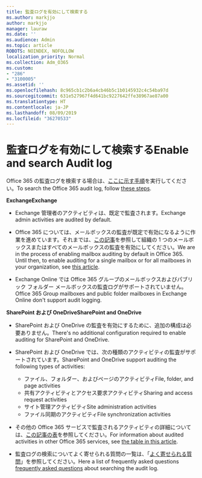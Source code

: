 ```yaml
---
title: 監査ログを有効にして検索する
ms.author: markjjo
author: markjjo
manager: lauraw
ms.date: ''
ms.audience: Admin
ms.topic: article
ROBOTS: NOINDEX, NOFOLLOW
localization_priority: Normal
ms.collection: Adm_O365
ms.custom:
- "286"
- "3100005"
ms.assetid: ''
ms.openlocfilehash: 8c965cb1c2b6a4cb46b5c1b0145932c4c54ba97d
ms.sourcegitcommit: 631e527967f4d641bc9227642ffe38967ae87a00
ms.translationtype: HT
ms.contentlocale: ja-JP
ms.lasthandoff: 08/09/2019
ms.locfileid: "36270533"
---
```

# <a name="enable-and-search-audit-log"></a><span data-ttu-id="bb889-102">監査ログを有効にして検索する</span><span class="sxs-lookup"><span data-stu-id="bb889-102">Enable and search Audit log</span></span>

<span data-ttu-id="bb889-103">Office 365 の監査ログを検索する場合は、[ここに示す手順](https://docs.microsoft.com/office365/securitycompliance/search-the-audit-log-in-security-and-compliance#search-the-audit-log)を実行してください。</span><span class="sxs-lookup"><span data-stu-id="bb889-103">To search the Office 365 audit log, follow [these steps](https://docs.microsoft.com/office365/securitycompliance/search-the-audit-log-in-security-and-compliance#search-the-audit-log).</span></span>

<span data-ttu-id="bb889-104">**Exchange**</span><span class="sxs-lookup"><span data-stu-id="bb889-104">**Exchange**</span></span>

- <span data-ttu-id="bb889-105">Exchange 管理者のアクティビティは、既定で監査されます。</span><span class="sxs-lookup"><span data-stu-id="bb889-105">Exchange admin activities are audited by default.</span></span>

- <span data-ttu-id="bb889-p101">Office 365 については、メールボックスの監査が既定で有効になるように作業を進めています。それまでは、[この記事](https://docs.microsoft.com/office365/securitycompliance/enable-mailbox-auditing)を参照して組織の 1 つのメールボックスまたはすべてのメールボックスの監査を有効にしてください。</span><span class="sxs-lookup"><span data-stu-id="bb889-p101">We are in the process of enabling mailbox auditing by default in Office 365. Until then, to enable auditing for a single mailbox or for all mailboxes in your organization, see  [this article](https://docs.microsoft.com/office365/securitycompliance/enable-mailbox-auditing).</span></span>

- <span data-ttu-id="bb889-108">Exchange Online では Office 365 グループのメールボックスおよびパブリック フォルダー メールボックスの監査ログがサポートされていません。</span><span class="sxs-lookup"><span data-stu-id="bb889-108">Office 365 Group mailboxes and public folder mailboxes in Exchange Online don't support audit logging.</span></span>

<span data-ttu-id="bb889-109">**SharePoint および OneDrive**</span><span class="sxs-lookup"><span data-stu-id="bb889-109">**SharePoint and OneDrive**</span></span>

- <span data-ttu-id="bb889-110">SharePoint および OneDrive の監査を有効にするために、追加の構成は必要ありません。</span><span class="sxs-lookup"><span data-stu-id="bb889-110">There's no additional configuration required to enable auditing for SharePoint and OneDrive.</span></span>

- <span data-ttu-id="bb889-111">SharePoint および OneDrive では、次の種類のアクティビティの監査がサポートされています。</span><span class="sxs-lookup"><span data-stu-id="bb889-111">SharePoint and OneDrive support auditing the following types of activities:</span></span>

    - <span data-ttu-id="bb889-112">ファイル、フォルダー、およびページのアクティビティ</span><span class="sxs-lookup"><span data-stu-id="bb889-112">File, folder, and page activities</span></span>
    - <span data-ttu-id="bb889-113">共有アクティビティとアクセス要求アクティビティ</span><span class="sxs-lookup"><span data-stu-id="bb889-113">Sharing and access request activities</span></span>
    - <span data-ttu-id="bb889-114">サイト管理アクティビティ</span><span class="sxs-lookup"><span data-stu-id="bb889-114">Site administration activities</span></span>
    - <span data-ttu-id="bb889-115">ファイル同期のアクティビティ</span><span class="sxs-lookup"><span data-stu-id="bb889-115">File synchronization activities</span></span>

- <span data-ttu-id="bb889-116">その他の Office 365 サービスで監査されるアクティビティの詳細については、[この記事の表](https://docs.microsoft.com/office365/securitycompliance/search-the-audit-log-in-security-and-compliance#audited-activities)を参照してください。</span><span class="sxs-lookup"><span data-stu-id="bb889-116">For information about audited activities in other Office 365 services, see  [the table in this article](https://docs.microsoft.com/office365/securitycompliance/search-the-audit-log-in-security-and-compliance#audited-activities).</span></span>

- <span data-ttu-id="bb889-117">監査ログの検索についてよく寄せられる質問の一覧は、「[よく寄せられる質問](https://docs.microsoft.com/office365/securitycompliance/search-the-audit-log-in-security-and-compliance#frequently-asked-questions)」を参照してください。</span><span class="sxs-lookup"><span data-stu-id="bb889-117">Here a list of frequently asked questions [frequently asked questions](https://docs.microsoft.com/office365/securitycompliance/search-the-audit-log-in-security-and-compliance#frequently-asked-questions) about searching the audit log.</span></span>